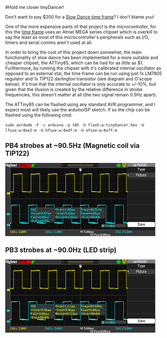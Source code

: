 #Hold me closer tinyDancer!

Don't want to pay $200 for a [Slow Dance time frame](https://www.kickstarter.com/projects/xercyn/slow-dance-a-frame-that-slows-down-time "Slow Dance time frame")?  I don't blame you!

One of the more expensive parts of that project is the microcontroller, for this the [time frame](https://www.kickstarter.com/projects/xercyn/slow-dance-a-frame-that-slows-down-time "Slow Dance time frame") uses an Atmel MEGA series chipset which is overkill to say the least as most of this microcontroller's peripherals such as I/O, timers and serial comms aren't used at all. 

In order to bring the cost of this project down somewhat, the main functionality of slow dance has been implemented for a more suitable and cheaper chipset, the ATTiny85, which can be had for as little as $1.  Furthermore, by running the chipset with it's calibrated internal oscillator as opposed to an external xtal, the time frame can be run using just 1x LM7805 regulator and 1x TIP122 darlington transistor (see diagram and O'scope below). It's true that the internal oscillator is only accurate to +/-10%, but given that the illusion is created by the relative difference in strobe frequencies, this doesn't matter at all (the two signal remain 0.5Hz apart).

The ATTiny85 can be flashed using any standard AVR programmer, and I expect most will likely use the arduinoISP sketch. If so the chip can be flashed using the following cmd:


`sudo avrdude -F -c arduino -p t85 -U flash:w:tinyDancer.hex -U lfuse:w:0xe2:m -U hfuse:w:0xdf:m -U efuse:w:0xff:m`

## PB4 strobes at ~90.5Hz (Magnetic coil via TIP122)
![Channel 2](https://raw.githubusercontent.com/SamClarke2012/tinyDancer/master/Oscope/SDS00003.BMP "Channel 2")

## PB3 strobes at ~90.0Hz (LED strip)
![Channel 1](https://raw.githubusercontent.com/SamClarke2012/tinyDancer/master/Oscope/SDS00002.BMP "Channel 1")
